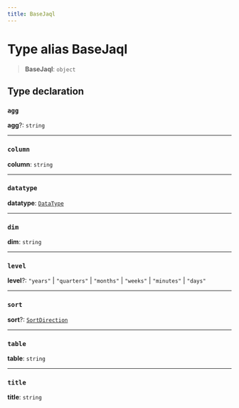 ```yaml
---
title: BaseJaql
---
```


# Type alias BaseJaql

> **BaseJaql**: `object`

## Type declaration

### `agg`

**agg**?: `string`

***

### `column`

**column**: `string`

***

### `datatype`

**datatype**: [`DataType`](../enumerations/enumeration.DataType.md)

***

### `dim`

**dim**: `string`

***

### `level`

**level**?: `"years"` \| `"quarters"` \| `"months"` \| `"weeks"` \| `"minutes"` \| `"days"`

***

### `sort`

**sort**?: [`SortDirection`](../enumerations/enumeration.SortDirection.md)

***

### `table`

**table**: `string`

***

### `title`

**title**: `string`
